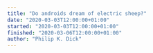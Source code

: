 ```yaml
---
title: "Do androids dream of electric sheep?"
date: "2020-03-03T12:00:00+01:00"
started: "2020-03-03T12:00:00+01:00"
finished: "2020-03-06T12:00:00+01:00"
author: "Philip K. Dick"
---
```

